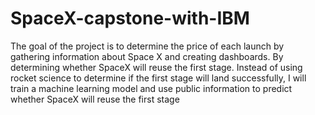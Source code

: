 # SpaceX-capstone-with-IBM
The goal of the project is to determine the price of each launch by gathering information about Space X and creating dashboards. By determining whether SpaceX will reuse the first stage. Instead of using rocket science to determine if the first stage will land successfully, I will train a machine learning model and use public information to predict whether SpaceX will reuse the first stage
